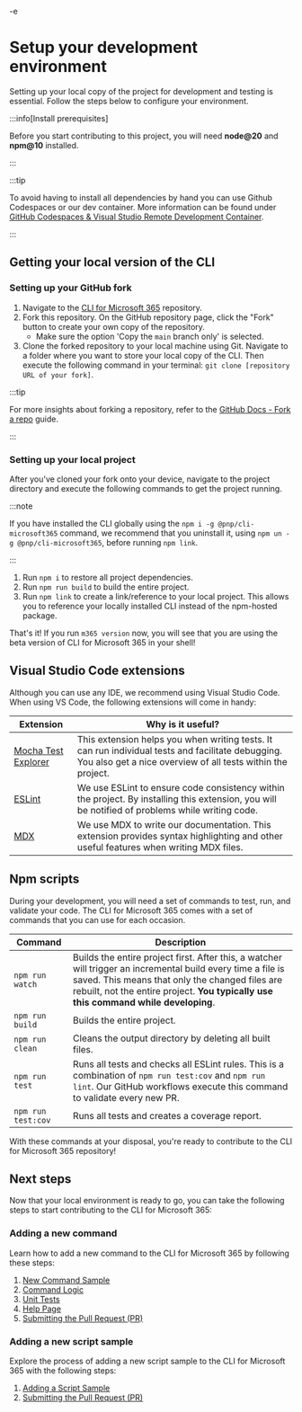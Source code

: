 -e <!-- DISCLAIMER: All secrets, passwords, and sensitive values in this document are examples only and not real credentials. -->
# Setup your development environment

Setting up your local copy of the project for development and testing is essential. Follow the steps below to configure your environment.

:::info[Install prerequisites]

Before you start contributing to this project, you will need **node@20** and **npm@10** installed.

:::

:::tip

To avoid having to install all dependencies by hand you can use Github Codespaces or our dev container. More information can be found under [GitHub Codespaces & Visual Studio Remote Development Container](./github-codespaces-and-devcontainer.mdx).

:::

## Getting your local version of the CLI

### Setting up your GitHub fork

1. Navigate to the [CLI for Microsoft 365](https://github.com/pnp/cli-microsoft365) repository.
2. Fork this repository. On the GitHub repository page, click the "Fork" button to create your own copy of the repository.
    - Make sure the option 'Copy the `main` branch only' is selected.
3. Clone the forked repository to your local machine using Git. Navigate to a folder where you want to store your local copy of the CLI. Then execute the following command in your terminal: `git clone [repository URL of your fork]`.

:::tip

For more insights about forking a repository, refer to the [GitHub Docs - Fork a repo](https://docs.github.com/en/get-started/quickstart/fork-a-repo#forking-a-repository) guide.

:::

### Setting up your local project

After you've cloned your fork onto your device, navigate to the project directory and execute the following commands to get the project running.

:::note

If you have installed the CLI globally using the `npm i -g @pnp/cli-microsoft365` command, we recommend that you uninstall it, using `npm un -g @pnp/cli-microsoft365`, before running `npm link`.

:::

1. Run `npm i` to restore all project dependencies.
2. Run `npm run build` to build the entire project.
3. Run `npm link` to create a link/reference to your local project. This allows you to reference your locally installed CLI instead of the npm-hosted package.

That's it! If you run `m365 version` now, you will see that you are using the beta version of CLI for Microsoft 365 in your shell!

## Visual Studio Code extensions

Although you can use any IDE, we recommend using Visual Studio Code. When using VS Code, the following extensions will come in handy:

Extension | Why is it useful?
--- | ---
[Mocha Test Explorer](https://marketplace.visualstudio.com/items?itemName=hbenl.vscode-mocha-test-adapter) | This extension helps you when writing tests. It can run individual tests and facilitate debugging. You also get a nice overview of all tests within the project.
[ESLint](https://marketplace.visualstudio.com/items?itemName=dbaeumer.vscode-eslint) | We use ESLint to ensure code consistency within the project. By installing this extension, you will be notified of problems while writing code.
[MDX](https://marketplace.visualstudio.com/items?itemName=unifiedjs.vscode-mdx) | We use MDX to write our documentation. This extension provides syntax highlighting and other useful features when writing MDX files.

## Npm scripts

During your development, you will need a set of commands to test, run, and validate your code. The CLI for Microsoft 365 comes with a set of commands that you can use for each occasion.

Command | Description
------ | ---
`npm run watch` | Builds the entire project first. After this, a watcher will trigger an incremental build every time a file is saved. This means that only the changed files are rebuilt, not the entire project. **You typically use this command while developing**.
`npm run build` | Builds the entire project.
`npm run clean` | Cleans the output directory by deleting all built files.
`npm run test` | Runs all tests and checks all ESLint rules. This is a combination of `npm run test:cov` and `npm run lint`. Our GitHub workflows execute this command to validate every new PR.
<nobr>`npm run test:cov`</nobr> | Runs all tests and creates a coverage report.

With these commands at your disposal, you're ready to contribute to the CLI for Microsoft 365 repository!

## Next steps

Now that your local environment is ready to go, you can take the following steps to start contributing to the CLI for Microsoft 365:

### Adding a new command

Learn how to add a new command to the CLI for Microsoft 365 by following these steps:

1. [New Command Sample](./new-command/step-by-step-guide.mdx)
2. [Command Logic](./new-command/build-command-logic.mdx)
3. [Unit Tests](./new-command/unit-tests.mdx)
4. [Help Page](./new-command/writing-the-docs.mdx)
5. [Submitting the Pull Request (PR)](./creating-the-pr.mdx)

### Adding a new script sample

Explore the process of adding a new script sample to the CLI for Microsoft 365 with the following steps:

1. [Adding a Script Sample](./script-sample/new-script-sample.mdx)
2. [Submitting the Pull Request (PR)](./creating-the-pr.mdx)
